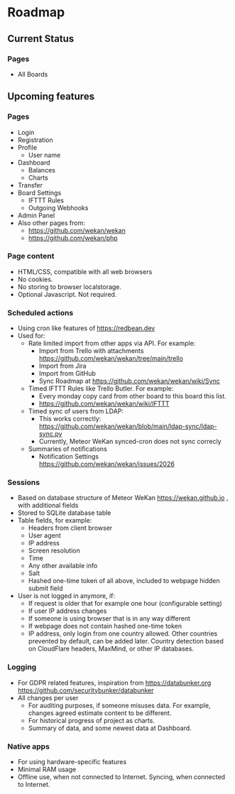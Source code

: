 # Roadmap

## Current Status

### Pages

- All Boards

## Upcoming features

### Pages

- Login
- Registration
- Profile
  - User name
- Dashboard
  - Balances
  - Charts
- Transfer
- Board Settings
  - IFTTT Rules
  - Outgoing Webhooks
- Admin Panel
- Also other pages from:
  - https://github.com/wekan/wekan
  - https://github.com/wekan/php 

### Page content

- HTML/CSS, compatible with all web browsers
- No cookies.
- No storing to browser localstorage.
- Optional Javascript. Not required.

### Scheduled actions

- Using cron like features of https://redbean.dev
- Used for:
  - Rate limited import from other apps via API. For example:
    - Import from Trello with attachments https://github.com/wekan/wekan/tree/main/trello
    - Import from Jira
    - Import from GitHub
    - Sync Roadmap at https://github.com/wekan/wekan/wiki/Sync
  - Timed IFTTT Rules like Trello Butler. For example:
    - Every monday copy card from other board to this board this list.
    - https://github.com/wekan/wekan/wiki/IFTTT
  - Timed sync of users from LDAP:
    - This works correctly: https://github.com/wekan/wekan/blob/main/ldap-sync/ldap-sync.py
    - Currently, Meteor WeKan synced-cron does not sync correcly
  - Summaries of notifications
    - Notification Settings https://github.com/wekan/wekan/issues/2026

### Sessions

- Based on database structure of Meteor WeKan https://wekan.github.io , with additional fields
- Stored to SQLite database table
- Table fields, for example:
  - Headers from client browser
  - User agent
  - IP address
  - Screen resolution
  - Time
  - Any other available info
  - Salt
  - Hashed one-time token of all above, included to webpage hidden submit field
- User is not logged in anymore, if:
  - If request is older that for example one hour (configurable setting) 
  - If user IP address changes
  - If someone is using browser that is in any way different
  - If webpage does not contain hashed one-time token
  - IP address, only login from one country allowed. Other countries prevented by default, can be added later.
    Country detection based on CloudFlare headers, MaxMind, or other IP databases.

### Logging

- For GDPR related features, inspiration from https://databunker.org https://github.com/securitybunker/databunker
- All changes per user
  - For auditing purposes, if someone misuses data. For example, changes agreed estimate content to be different.
  - For historical progress of project as charts.
  - Summary of data, and some newest data at Dashboard.

### Native apps

- For using hardware-specific features
- Minimal RAM usage
- Offline use, when not connected to Internet. Syncing, when connected to Internet.

